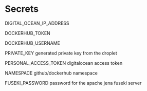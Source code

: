 # Secrets

DIGITAL_OCEAN_IP_ADDRESS

DOCKERHUB_TOKEN

DOCKERHUB_USERNAME

PRIVATE_KEY
generated private key from the droplet

PERSONAL_ACCESS_TOKEN
digitalocean access token

NAMESPACE
github/dockerhub namespace

FUSEKI_PASSWORD
password for the apache jena fuseki server
